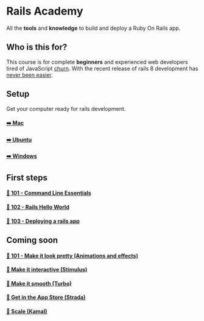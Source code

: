 # Rails Academy

All the **tools** and **knowledge** to build and deploy a Ruby On Rails app.

## Who is this for?

This course is for complete **beginners** and experienced web developers tired of JavaScript [churn](https://www.abeautifulsite.net/posts/thoughts-on-framework-churn/). With the recent release of rails 8 development has [never been easier](https://www.youtube.com/watch?v=-cEn_83zRFw).

## Setup

Get your computer ready for rails development.

#### [:arrow_right: Mac](mac/README.md)

#### [:arrow_right: Ubuntu](ubuntu/README.md)

#### [:arrow_right: Windows](win/README.md)

## First steps

#### [:green_book: 101 - Command Line Essentials](https://github.com/justintanner/ra-101)

#### [:green_book: 102 - Rails Hello World](https://github.com/justintanner/ra-102)

#### [:green_book: 103 - Deploying a rails app](https://github.com/justintanner/ra-103)

## Coming soon

#### [:open_book: 101 - Make it look pretty (Animations and effects)]()

#### [:open_book: Make it interactive (Stimulus)]()

#### [:open_book: Make it smooth (Turbo)]()

#### [:open_book: Get in the App Store (Strada)]()

#### [:open_book: Scale (Kamal)]()
